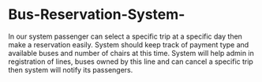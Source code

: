 # Bus-Reservation-System-
In our system passenger can select a specific trip at a specific day then make a reservation easily. System should keep track of payment type and available buses and number of chairs at this time. System will help admin in registration of lines, buses owned by this line and can cancel a specific trip then system will notify its passengers.
